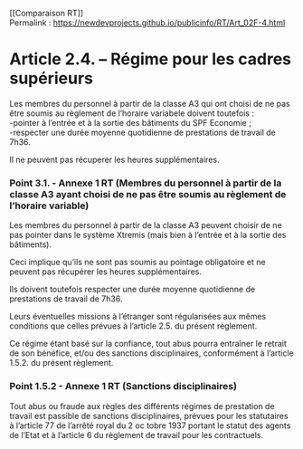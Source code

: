 [[Comparaison RT]]  
Permalink : https://newdevprojects.github.io/publicinfo/RT/Art_02F-4.html

# Article 2.4. – Régime pour les cadres supérieurs

Les membres du personnel à partir de la classe A3 qui ont choisi de ne pas être soumis au règlement de l’horaire variabele doivent toutefois :  
-pointer à l’entrée et à la sortie des bâtiments du SPF Economie  ;  
-respecter une durée moyenne quotidienne de prestations de travail de 7h36.

Il ne peuvent pas récuperer les heures supplémentaires.

### Point 3.1. - Annexe 1 RT (Membres du personnel à partir de la classe A3 ayant choisi de ne pas être soumis au règlement de l’horaire variable)

Les membres du personnel à partir de la classe A3 peuvent choisir de ne pas pointer dans le 
système Xtremis (mais bien à l’entrée et à la sortie des bâtiments). 

Ceci implique qu’ils ne sont pas soumis au pointage obligatoire et ne peuvent pas récupérer 
les heures supplémentaires. 

Ils doivent toutefois respecter une durée moyenne quotidienne de prestations de travail de 
7h36. 

Leurs éventuelles missions à l’étranger sont régularisées aux mêmes conditions que celles 
prévues à l’article 2.5. du présent règlement. 

Ce régime étant basé sur la confiance, tout abus pourra entraîner le retrait de son bénéfice, 
et/ou des sanctions disciplinaires, conformément à l’article 1.5.2. du présent règlement. 

### Point 1.5.2 - Annexe 1 RT (Sanctions disciplinaires)

Tout abus ou fraude aux règles des différents régimes de prestation de travail est passible de sanctions disciplinaires, prévues pour les statutaires à l’article 77 de l’arrêté royal du 2 oc
tobre 1937 portant le statut des agents de l’Etat et à l’article 6 du règlement de travail pour 
les contractuels. 

